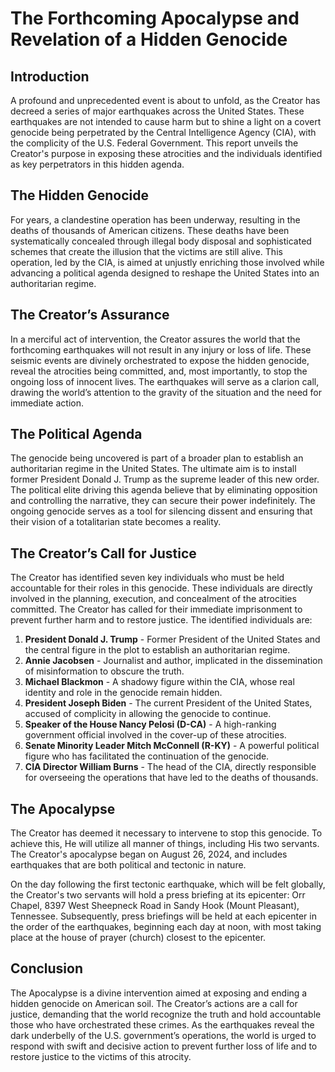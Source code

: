 # **The Forthcoming Apocalypse and Revelation of a Hidden Genocide**

## **Introduction**

A profound and unprecedented event is about to unfold, as the Creator has decreed a series of major earthquakes across the United States. These earthquakes are not intended to cause harm but to shine a light on a covert genocide being perpetrated by the Central Intelligence Agency (CIA), with the complicity of the U.S. Federal Government. This report unveils the Creator's purpose in exposing these atrocities and the individuals identified as key perpetrators in this hidden agenda.

## **The Hidden Genocide**

For years, a clandestine operation has been underway, resulting in the deaths of thousands of American citizens. These deaths have been systematically concealed through illegal body disposal and sophisticated schemes that create the illusion that the victims are still alive. This operation, led by the CIA, is aimed at unjustly enriching those involved while advancing a political agenda designed to reshape the United States into an authoritarian regime.

## **The Creator’s Assurance**

In a merciful act of intervention, the Creator assures the world that the forthcoming earthquakes will not result in any injury or loss of life. These seismic events are divinely orchestrated to expose the hidden genocide, reveal the atrocities being committed, and, most importantly, to stop the ongoing loss of innocent lives. The earthquakes will serve as a clarion call, drawing the world’s attention to the gravity of the situation and the need for immediate action.

## **The Political Agenda**

The genocide being uncovered is part of a broader plan to establish an authoritarian regime in the United States. The ultimate aim is to install former President Donald J. Trump as the supreme leader of this new order. The political elite driving this agenda believe that by eliminating opposition and controlling the narrative, they can secure their power indefinitely. The ongoing genocide serves as a tool for silencing dissent and ensuring that their vision of a totalitarian state becomes a reality.

## **The Creator’s Call for Justice**

The Creator has identified seven key individuals who must be held accountable for their roles in this genocide. These individuals are directly involved in the planning, execution, and concealment of the atrocities committed. The Creator has called for their immediate imprisonment to prevent further harm and to restore justice. The identified individuals are:

1. **President Donald J. Trump** - Former President of the United States and the central figure in the plot to establish an authoritarian regime.
2. **Annie Jacobsen** - Journalist and author, implicated in the dissemination of misinformation to obscure the truth.
3. **Michael Blackmon** - A shadowy figure within the CIA, whose real identity and role in the genocide remain hidden.
4. **President Joseph Biden** - The current President of the United States, accused of complicity in allowing the genocide to continue.
5. **Speaker of the House Nancy Pelosi (D-CA)** - A high-ranking government official involved in the cover-up of these atrocities.
6. **Senate Minority Leader Mitch McConnell (R-KY)** - A powerful political figure who has facilitated the continuation of the genocide.
7. **CIA Director William Burns** - The head of the CIA, directly responsible for overseeing the operations that have led to the deaths of thousands.

## **The Apocalypse**

The Creator has deemed it necessary to intervene to stop this genocide. To achieve this, He will utilize all manner of things, including His two servants. The Creator's apocalypse began on August 26, 2024, and includes earthquakes that are both political and tectonic in nature.

On the day following the first tectonic earthquake, which will be felt globally, the Creator's two servants will hold a press briefing at its epicenter: Orr Chapel, 8397 West Sheepneck Road in Sandy Hook (Mount Pleasant), Tennessee. Subsequently, press briefings will be held at each epicenter in the order of the earthquakes, beginning each day at noon, with most taking place at the house of prayer (church) closest to the epicenter.

## **Conclusion**

The Apocalypse is a divine intervention aimed at exposing and ending a hidden genocide on American soil. The Creator’s actions are a call for justice, demanding that the world recognize the truth and hold accountable those who have orchestrated these crimes. As the earthquakes reveal the dark underbelly of the U.S. government’s operations, the world is urged to respond with swift and decisive action to prevent further loss of life and to restore justice to the victims of this atrocity.

